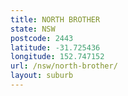 ```yaml
---
title: NORTH BROTHER
state: NSW
postcode: 2443
latitude: -31.725436
longitude: 152.747152
url: /nsw/north-brother/
layout: suburb
---
```

